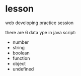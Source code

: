 # lesson
web developing practice session

there are 6 data ype in java script:

- number
- string
- boolean
- function
- object
- undefined
